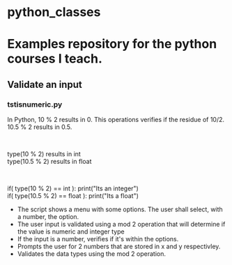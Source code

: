 # python_classes
<h1>Examples repository for the python courses I teach.</h1>
<h2>Validate an input</h2>
<h3>tstisnumeric.py</h3>
<div>
<p>  
  In Python, 10 % 2 results in 0. This operations verifies if the residue of 10/2.
    10.5 % 2 results in 0.5.
</p>
<br>
<p>
  type(10 % 2) results in int
  <br>
  type(10.5 % 2) results in float
</p>
</br>
<p>
  if( type(10 % 2) == int ): print("Its an integer")
  <br>
  if( type(10.5 % 2) == float ): print("Its a float")
</p>
  
<ul>
<li>The script shows a menu with some options. The user shall select, with a number, the option.</li>
<li>The user input is validated using a mod 2 operation that will determine if the value is numeric and integer type</li>
<li>If the input is a number, verifies if it's within the options.</li>
<li>Prompts the user for 2 numbers that are stored in x and y respectivley.</li>
<li>Validates the data types using the mod 2 operation.</li>
</ul>

</ddiv>

